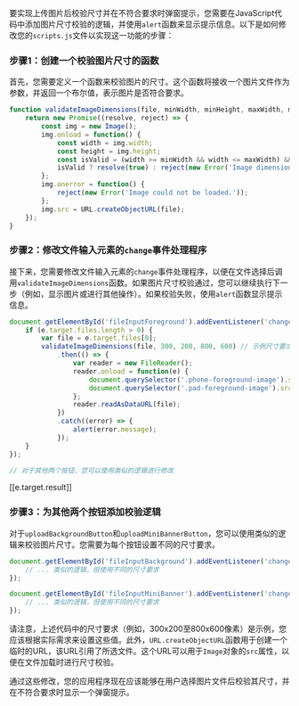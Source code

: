 要实现上传图片后校验尺寸并在不符合要求时弹窗提示，您需要在JavaScript代码中添加图片尺寸校验的逻辑，并使用`alert`函数来显示提示信息。以下是如何修改您的`scripts.js`文件以实现这一功能的步骤：

### 步骤1：创建一个校验图片尺寸的函数
首先，您需要定义一个函数来校验图片的尺寸。这个函数将接收一个图片文件作为参数，并返回一个布尔值，表示图片是否符合要求。

```javascript
function validateImageDimensions(file, minWidth, minHeight, maxWidth, maxHeight) {
    return new Promise((resolve, reject) => {
        const img = new Image();
        img.onload = function() {
            const width = img.width;
            const height = img.height;
            const isValid = (width >= minWidth && width <= maxWidth) && (height >= minHeight && height <= maxHeight);
            isValid ? resolve(true) : reject(new Error('Image dimensions do not match the requirements.'));
        };
        img.onerror = function() {
            reject(new Error('Image could not be loaded.'));
        };
        img.src = URL.createObjectURL(file);
    });
}
```

### 步骤2：修改文件输入元素的`change`事件处理程序
接下来，您需要修改文件输入元素的`change`事件处理程序，以便在文件选择后调用`validateImageDimensions`函数。如果图片尺寸校验通过，您可以继续执行下一步（例如，显示图片或进行其他操作）。如果校验失败，使用`alert`函数显示提示信息。

```javascript
document.getElementById('fileInputForeground').addEventListener('change', function(e) {
    if (e.target.files.length > 0) {
        var file = e.target.files[0];
        validateImageDimensions(file, 300, 200, 800, 600) // 示例尺寸要求
            .then(() => {
                var reader = new FileReader();
                reader.onload = function(e) {
                    document.querySelector('.phone-foreground-image').src = e.target.result;
                    document.querySelector('.pad-foreground-image').src = e.target.result;
                };
                reader.readAsDataURL(file);
            })
            .catch((error) => {
                alert(error.message);
            });
    }
});

// 对于其他两个按钮，您可以使用类似的逻辑进行修改
```
[[e.target.result]]
### 步骤3：为其他两个按钮添加校验逻辑
对于`uploadBackgroundButton`和`uploadMiniBannerButton`，您可以使用类似的逻辑来校验图片尺寸。您需要为每个按钮设置不同的尺寸要求。

```javascript
document.getElementById('fileInputBackground').addEventListener('change', function(e) {
    // ... 类似的逻辑，但使用不同的尺寸要求
});

document.getElementById('fileInputMiniBanner').addEventListener('change', function(e) {
    // ... 类似的逻辑，但使用不同的尺寸要求
});
```

请注意，上述代码中的尺寸要求（例如，300x200至800x600像素）是示例，您应该根据实际需求来设置这些值。此外，`URL.createObjectURL`函数用于创建一个临时的URL，该URL引用了所选文件。这个URL可以用于`Image`对象的`src`属性，以便在文件加载时进行尺寸校验。

通过这些修改，您的应用程序现在应该能够在用户选择图片文件后校验其尺寸，并在不符合要求时显示一个弹窗提示。